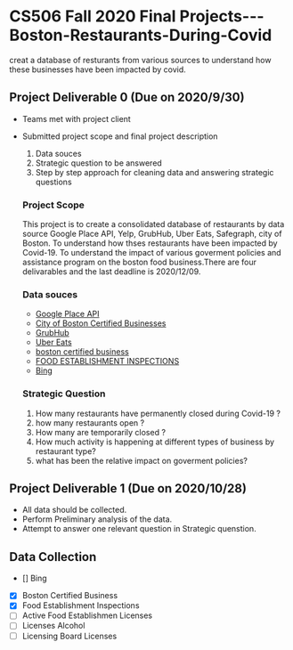 # CS506 Fall 2020 Final Projects--- Boston-Restaurants-During-Covid
creat a database of resturants from various sources to understand how these businesses have been impacted by covid.

## Project Deliverable 0 (Due on 2020/9/30)
  - Teams met with project client
  - Submitted project scope and  final project description
    1. Data souces
    2. Strategic question to be answered
    3. Step by step approach for cleaning data and answering strategic questions

    ### Project Scope
      This project is to create a consolidated database of restaurants by data source Google Place API, Yelp, GrubHub, Uber Eats, Safegraph, city of Boston. To understand how thses restaurants have been impacted by Covid-19. To understand the impact of various goverment policies and assistance program on the boston food business.There are four delivarables and the last deadline is 2020/12/09. 

    ### Data souces
      -   [Google Place API](https://developers.google.com/places/web-service/details)
      - [City of Boston Certified Businesses](https://www.yelp.com/developers/documentation/v3/event)
      - [GrubHub](https://stevesie.com/apps/grubhub-api) 
      - [Uber Eats](https://www.ubereats.com/)
      - [boston certified business ](https://data.boston.gov/dataset/certified-business-directory/resource/3fc08ca2-9baf-4d77-b03a-aaed1cc936ed)
      - [FOOD ESTABLISHMENT INSPECTIONS](https://data.boston.gov/dataset/food-establishment-inspections)
      - [Bing](https://azure.microsoft.com/en-us/services/cognitive-services/bing-web-search-api/)
      
    ### Strategic Question
      1. How many restaurants have permanently closed during Covid-19 ?
      2. how many restaurants open ?
      3. How many are temporarily closed ? 
      4. How much activity is happening at different types of business by restaurant type?
      5.  what has been the relative impact on goverment policies?

## Project Deliverable 1  (Due on 2020/10/28)
  - All data should be collected.
  - Perform Preliminary analysis of the data.
  - Attempt to answer one relevant question in Strategic quenstion. 

  ## Data Collection 
  - [] Bing
  - [X] Boston Certified Business 
  - [X] Food Establishment Inspections
  - [ ] Active Food Establishmen Licenses
  - [ ] Licenses Alcohol 
  - [ ] Licensing Board Licenses
